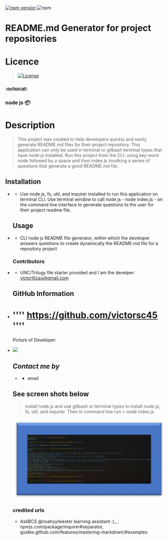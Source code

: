 
   [![npm version](https://badgen.net/npm/v/inquirer-emoji)](https://www.npmjs.com/package/inquirer-emoji)
   <img src="https://badge.fury.io/js/inquirer.svg" alt="npm">
  # README.md Generator for project repositories 


   # Licence
  
  >  [![License](https://img.shields.io/badge/License-undefined-blue.svg)](https://opensource.org/licenses/undefined)
    
  ### :octocat:
  ### node js :package: 

  # **Description**
    
   > This project was created to help developers quickly and easily generate README.md files for their project repository. This application can only be used in terminal or gitbash terminal types that have node js installed. Run this project from the CLI: using key-word node followed by a space and then index.js involking a series of questions that generate a good README.md file.

  ## **Installation**
-    
  *  Use node.js, fs, util, and inquirer installed to run this application on terminal CLI.  Use terminal window to call node js - node index.js - on the command line interface to generate questions to the user for their project readme file.

  ## **Usage**
-    
    * CLI node js README file generator, within which the developer answers questions to create dynamically the README.md file for a repository project

  ### **Contributors**
-    
    * UNC/Trilogy file starter provided and I am the develper: victorlitzau@gmail.com

  ## **GitHub Information**
-  
  # '''' https://github.com/victorsc45 ''''

  Picture of Developer: 
-
    <img src="https://avatars0.githubusercontent.com/u/20911070?s=400&u=5559b53c96fd67717f991289bcc85bbb64c57f97&v=4" width="250px" >
  
  ## *Contact me by*
  -
    * email 

  ## See screen shots below
    > install node.js and use gitbash or terminal types to install node.js, fs, util, and inquirer. Then in command line run > node index.js

    <img src="./utils/screenshot.jpg" width="500px" >
    
  ### credited urls
  
   * AskBCS @noahsylwester learning assistant :)_ , npmjs.com/package/inquirer#separator, guides.github.com/features/mastering-markdown/#examples

      

